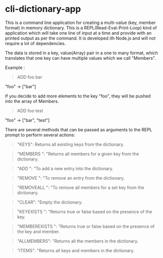 # cli-dictionary-app

This is a command line application for creating a multi-value (key, member format) in memory dictionary.
This is a REPL(Read-Eval-Print-Loop) kind of application which will take one line of input at a time and provide with an printed output as per the command.
It is developed ith Node.js and will not require a lot of dependencies.

The data is stored in a key, value(Array<String>) pair in a one to many format, which translates that one key can have multiple values which we call "Members".

Example : 

>ADD foo bar 

"foo" -> ["bar"]

If you decide to add more elements to the key "foo", they will be pushed into the array of Members.

>ADD foo test
  
"foo" -> ["bar", "test"]

There are several methods that can be passed as arguments to the REPL prompt to perform several actions:

>"KEYS": Returns all existing keys from the dictionary.
  
>"MEMBERS <key>": "Returns all members for a given key from the dictionary.
  
>"ADD <key> <member>": "To add a new entry into the dictionary.
  
>"REMOVE <key> <member>": "To remove an entry from the dictionary.
  
>"REMOVEALL <key>": "To remove all members for a set key from the dictionary.
  
>"CLEAR": "Empty the dictionary.
  
>"KEYEXISTS <key>": "Returns true or false based on the presence of the key.
  
>"MEMBEREXISTS <key> <member>": "Returns true or false based on the presence of the key and member.
  
>"ALLMEMBERS": "Returns all the members in the dictionary.
  
>"ITEMS": "Returns all keys and members in the dictionary.
  
